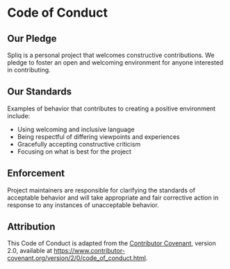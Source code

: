 # Code of Conduct

## Our Pledge

Spliq is a personal project that welcomes constructive contributions. We pledge to foster an open and welcoming environment for anyone interested in contributing.

## Our Standards

Examples of behavior that contributes to creating a positive environment include:

* Using welcoming and inclusive language
* Being respectful of differing viewpoints and experiences
* Gracefully accepting constructive criticism
* Focusing on what is best for the project

## Enforcement

Project maintainers are responsible for clarifying the standards of acceptable behavior and will take appropriate and fair corrective action in response to any instances of unacceptable behavior.

## Attribution

This Code of Conduct is adapted from the [Contributor Covenant](https://www.contributor-covenant.org), version 2.0, available at https://www.contributor-covenant.org/version/2/0/code_of_conduct.html.